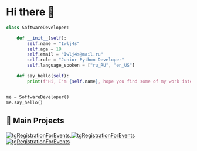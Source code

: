# Hi there 👋

```python
class SoftwareDeveloper:

    def __init__(self):
        self.name = "Iwlj4s"
        self.age = 19
        self.email = "Iwlj4s@mail.ru"
        self.role = "Junior Python Developer"
        self.language_spoken = ["ru_RU", "en_US"]

    def say_hello(self):
        print(f"Hi, I'm {self.name}, hope you find some of my work interesting")


me = SoftwareDeveloper()
me.say_hello()
```


## 📌 Main Projects

<a href="https://github.com/Iwlj4s/tgRegistrationForEvents">
  <img align="center" src="https://github-readme-stats.vercel.app/api/pin/?username=Iwlj4s&repo=tgRegistrationForEvents&show_icons=true&line_height=27&title_color=6aa6f8&text_color=8a919a&icon_color=6aa6f8&bg_color=22272e" alt="tgRegistrationForEvents" />
</a>

<a href="https://github.com/Iwlj4s/ Basics_Of_Discrete_Math">
  <img align="center" src="https://github-readme-stats.vercel.app/api/pin/?username=Iwlj4s&repo=Basics_Of_Discrete_Math&show_icons=true&line_height=27&title_color=6aa6f8&text_color=8a919a&icon_color=6aa6f8&bg_color=22272e" alt="tgRegistrationForEvents" />
</a>

<a href="https://github.com/Iwlj4s/telegramMovieBot">
  <img align="center" src="https://github-readme-stats.vercel.app/api/pin/?username=Iwlj4s&repo=telegramMovieBot&show_icons=true&line_height=27&title_color=6aa6f8&text_color=8a919a&icon_color=6aa6f8&bg_color=22272e" alt="tgRegistrationForEvents" />
</a>
